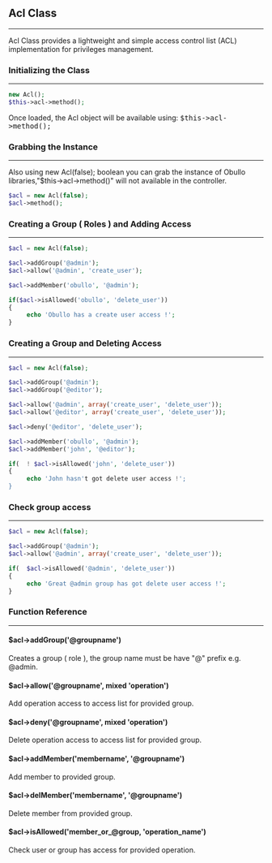 ## Acl Class

-------

Acl Class provides a lightweight and simple access control list (ACL) implementation for privileges management.

### Initializing the Class

-------

```php
new Acl();
$this->acl->method();
```

Once loaded, the Acl object will be available using: <kbd>$this->acl->method();</kbd>

### Grabbing the Instance

------

Also using new Acl(false); boolean you can grab the instance of Obullo libraries,"$this->acl->method()" will not available in the controller.

```php
$acl = new Acl(false);
$acl->method();
```

### Creating a Group ( Roles ) and Adding Access

------

```php
$acl = new Acl(false);

$acl->addGroup('@admin');
$acl->allow('@admin', 'create_user');

$acl->addMember('obullo', '@admin');

if($acl->isAllowed('obullo', 'delete_user'))
{
     echo 'Obullo has a create user access !';
}
```

### Creating a Group and Deleting Access

-------

```php
$acl = new Acl(false);

$acl->addGroup('@admin');
$acl->addGroup('@editor');

$acl->allow('@admin', array('create_user', 'delete_user'));
$acl->allow('@editor', array('create_user', 'delete_user'));

$acl->deny('@editor', 'delete_user');

$acl->addMember('obullo', '@admin');
$acl->addMember('john', '@editor');

if(  ! $acl->isAllowed('john', 'delete_user'))
{
     echo 'John hasn't got delete user access !';
}
```

### Check group access

------

```php
$acl = new Acl(false);

$acl->addGroup('@admin');
$acl->allow('@admin', array('create_user', 'delete_user'));

if(  $acl->isAllowed('@admin', 'delete_user'))
{
     echo 'Great @admin group has got delete user access !';
}
```

### Function Reference

------

#### $acl->addGroup('@groupname')

Creates a group ( role ), the group name must be have "@" prefix e.g. @admin.

#### $acl->allow('@groupname', mixed 'operation')

Add operation access to access list for provided group.

#### $acl->deny('@groupname', mixed 'operation')

Delete operation access to access list for provided group.

#### $acl->addMember('membername', '@groupname')

Add member to provided group.

#### $acl->delMember('membername', '@groupname')

Delete member from provided group.

#### $acl->isAllowed('member_or_@group, 'operation_name')

Check user or group has access for provided operation.

